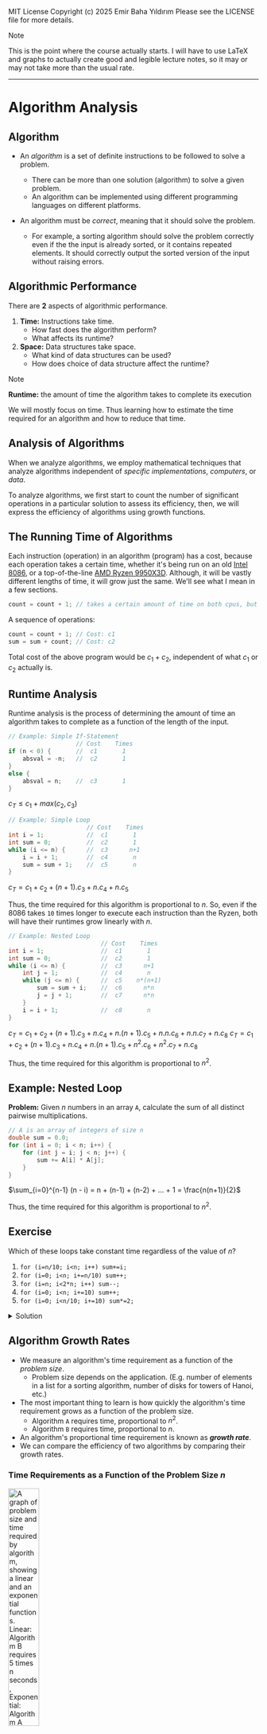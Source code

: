 MIT License
Copyright (c) 2025 Emir Baha Yıldırım
Please see the LICENSE file for more details.

> [!NOTE]
> This is the point where the course actually starts. I will have to use LaTeX
> and graphs to actually create good and legible lecture notes, so it may or may
> not take more than the usual rate.

-------------------------------------------------------------------------------

# Algorithm Analysis

## Algorithm

- An *algorithm* is a set of definite instructions to be followed to solve a
problem.
    - There can be more than one solution (algorithm) to solve a given problem.
    - An algorithm can be implemented using different programming languages on
    different platforms.

- An algorithm must be *correct*, meaning that it should solve the problem.
    - For example, a sorting algorithm should solve the problem correctly even
    if the the input is already sorted, or it contains repeated elements. It
    should correctly output the sorted version of the input without raising
    errors.

## Algorithmic Performance

There are **2** aspects of algorithmic performance.
1. **Time:** Instructions take time.
    - How fast does the algorithm perform?
    - What affects its runtime?
2. **Space:** Data structures take space.
    - What kind of data structures can be used?
    - How does choice of data structure affect the runtime?

> [!NOTE]
> **Runtime:** the amount of time the algorithm takes to complete its execution

We will mostly focus on time. Thus learning how to estimate the time required
for an algorithm and how to reduce that time.

## Analysis of Algorithms

When we analyze algorithms, we employ mathematical techniques that analyze
algorithms independent of *specific implementations*, *computers*, or *data*.

To analyze algorithms, we first start to count the number of significant
operations in a particular solution to assess its efficiency, then, we will
express the efficiency of algorithms using growth functions.

## The Running Time of Algorithms

Each instruction (operation) in an algorithm (program) has a cost, because each
operation takes a certain time, whether it's being run on an old
[Intel 8086](https://en.wikipedia.org/wiki/Intel_8086), or a top-of-the-line
[AMD Ryzen 9950X3D](https://en.wikipedia.org/wiki/AMD_Ryzen_9950X3D). Although,
it will be vastly different lengths of time, it will grow just the same. We'll
see what I mean in a few sections.
```cpp
count = count + 1; // takes a certain amount of time on both cpus, but is constant
```
A sequence of operations:
```cpp
count = count + 1; // Cost: c1
sum = sum + count; // Cost: c2
```
Total cost of the above program would be $`c_1 + c_2`$, independent of what
$`c_1`$ or $`c_2`$ actually is.

## Runtime Analysis

Runtime analysis is the process of determining the amount of time an algorithm
takes to complete as a function of the length of the input.
```cpp
// Example: Simple If-Statement
                   // Cost    Times
if (n < 0) {       //  c1       1
    absval = -n;   //  c2       1
}
else {
    absval = n;    //  c3       1
}
```
$`c_T \le c_1 + max(c_2, c_3)`$

```cpp
// Example: Simple Loop
                      // Cost    Times
int i = 1;            //  c1       1
int sum = 0;          //  c2       1
while (i <= n) {      //  c3      n+1
    i = i + 1;        //  c4       n
    sum = sum + 1;    //  c5       n
}
```
$`c_T = c_1 + c_2 + (n+1).c_3 + n.c_4 + n.c_5`$

Thus, the time required for this algorithm is proportional to $`n`$. So, even
if the 8086 takes `10` times longer to execute each instruction than the Ryzen,
both will have their runtimes grow linearly with $`n`$.

```cpp
// Example: Nested Loop
                          // Cost    Times
int i = 1;                //  c1       1
int sum = 0;              //  c2       1
while (i <= n) {          //  c3      n+1
    int j = 1;            //  c4       n
    while (j <= n) {      //  c5    n*(n+1)
        sum = sum + i;    //  c6      n*n
        j = j + 1;        //  c7      n*n
    }
    i = i + 1;            //  c8       n
}
```
$`c_T = c_1 + c_2 + (n+1).c_3 + n.c_4 + n.(n+1).c_5 + n.n.c_6 + n.n.c_7 + n.c_8`$
$`c_T = c_1 + c_2 + (n+1).c_3 + n.c_4 + n.(n+1).c_5 + {n^2}.c_6 + {n^2}.c_7 + n.c_8`$

Thus, the time required for this algorithm is proportional to $`n^2`$.

## Example: Nested Loop

**Problem:** Given $`n`$ numbers in an array `A`, calculate the sum of all
distinct pairwise multiplications.
```cpp
// A is an array of integers of size n
double sum = 0.0;
for (int i = 0; i < n; i++) {
    for (int j = i; j < n; j++) {
        sum += A[i] * A[j];
    }
}
```
$`\sum_{i=0}^{n-1} (n - i) = n + (n-1) + (n-2) + ... + 1 = \frac{n(n+1)}{2}`$

Thus, the time required for this algorithm is proportional to $`n^2`$.

## Exercise

Which of these loops take constant time regardless of the value of $`n`$?
1) `for (i=n/10; i<n; i++) sum+=i;`
2) `for (i=0; i<n; i+=n/10) sum++;`
3) `for (i=n; i<2*n; i++) sum--;`
4) `for (i=0; i<n; i+=10) sum++;`
5) `for (i=0; i<n/10; i+=10) sum*=2;`

<details>
    <summary> Solution </summary>

Answer: **2.**

*1.* Would grow linearly with $`n`$, because $`i`$ starts at $`\frac{n}{10}`$
but grows by $`1`$ at every iteration. If $`n`$ were $`10`$ times bigger, the
algorithm would take $`10`$ times longer.

**2.** Would always take up to $`10`$ steps, because $`i`$ starts at $`0`$, but
grows by $`\frac{n}{10}`$ at every iteration, so even if $`n`$ was $`10`$ times
bigger, the algorithm would still take $`10`$ steps.

*3.* Again, would grow linearly, because $`n`$ could be $`10`$ times bigger and
$`i`$ still grows by $`1`$ at every iteration.

*4.* This option would grow linearly, too, because although we're now
incrementing $`i`$ by $`10`$ at every step, if $`n`$ was $`10`$ times bigger,
it would take us $`10`$ times more time.

*5.* Same thing as option 4.
</details>

## Algorithm Growth Rates

- We measure an algorithm's time requirement as a function of the *problem size*.
    - Problem size depends on the application. (E.g. number of elements in a
    list for a sorting algorithm, number of disks for towers of Hanoi, etc.)
- The most important thing to learn is how quickly the algorithm's time
requirement grows as a function of the problem size.
    - Algorithm `A` requires time, proportional to $`n^2`$.
    - Algorithm `B` requires time, proportional to $`n`$.
- An algorithm's proportional time requirement is known as ***growth rate***.
- We can compare the efficiency of two algorithms by comparing their growth
rates.

### Time Requirements as a Function of the Problem Size $`n`$
<a href="../slides/w03.pdf">
    <img
        src="./images/algorithm-growth-rates-1.png"
        alt="A graph of problem size and time required by algorithm, showing a linear and an exponential functions. Linear: Algorithm B requires 5 times n seconds, Exponential: Algorithm A requires n squared over 5 seconds. Graphs meet at n equals 25."
        style="width:35%;
        height:auto;">
</a>

### Running Times for Small Inputs of Different Functions
<a href="../slides/w03.pdf">
    <img
        src="./images/algorithm-growth-rates-2.png"
        alt="A graph of input size x equals n and running time, showing functions y=x, y=log(x), y=xlog(x), y=x^2, y=x^3, y=2^x."
        style="width:35%;
        height:auto;">
</a>

### Running Times for Large Inputs of Different Functions
<a href="../slides/w03.pdf">
    <img
        src="./images/algorithm-growth-rates-3.png"
        alt="A graph of input size x equals n and running time, showing functions y=x, y=log(x), y=xlog(x), y=x^2, y=x^3, y=2^x."
        style="width:35%;
        height:auto;">
</a>

## Big-O Notation

The Big-O notation is a mathematical notation that describes the *limiting*
behavior of a function when the argument tends towards a particular value or
infinity. We use Big-O notation to describe the computation time
(**complexity**) of algorithms using algebraic terms. `O` stands for `order`,
as in `order of magnitude`.

### Formal Definition

$`O(g(n)) = \{f(n) \text{: there exist positive constants } c \text{ and } n_0 \text{ such that } 0 \le f(n) \le c.g(n) \text{ for all } n \ge n_0\}`$
<a href="../slides/w03.pdf">
    <img
        src="./images/big-o-notation.png"
        alt="A graph showing functions f(n) and cg(n)."
        style="width:35%;
        height:auto;">
</a>

$`g(n) \text{ is an \textit{asymptotic upper bound} for } f(n). \text{If } f(n) \in O(g(n)) \text{, we write } f(n) = O(g(n))`$

### Big-O Example

If an algorithm requires $`2n^2 - 3n + 10`$ seconds to solve a problem size 
$`n`$ and constants $`c \text{ and } n_0`$ exist such that.
```math
\begin{equation}
2n^2 - 3n + 10 \le cn^2 \text{ for all } n \ge n_0
\end{equation}
```
In fact, for $`c = 3`$ and $`n_0 = 3`$:
```math
\begin{equation}
2n^2 - 3n + 10 \le 3n^2 \text{ for all } n \ge 3
\end{equation}
```
Thus, we say that the algorithm requires no more than $`3n^2`$ steps for
$`n \ge 3`$, so it is $`O(n^2)`$.
- The fastest growing term is $`2n^2`$.
- The constant $`2`$ can be ignored.

### Order of Terms

If we graph $`0.0001n^2`$ against $`10000n`$, the linear term would be larger
for a long time, but the quadratic one would eventually catch up (here at
$`n = 10^8`$).

From calculus we know that:
```math
\begin{equation}
\lim_{n\to\infty} \frac{10000n}{0.00001n^2} = \lim_{n\to\infty} \frac{10^8}{n} = 0
\end{equation}
```

As you can see, any quadratic (with a positive leading coefficient) will
eventually beat any linear. So the linear term in a quadratic function
eventually doesn't matter.

Consider the function $`n^4 + 100n^2 + 500 = O(n^4)`$
| $`n`$  | $`n^4`$           | $`100n^2`$   | $`500`$ | $`f(n)`$          |
|:-------|:------------------|:-------------|:--------|:------------------|
| 1      | 1                 | 100          | 500     | 601               |
| 10     | 10,000            | 10,000       | 500     | 20,500            |
| 100    | 100,000,000       | 1,000,000    | 500     | 101,000,500       |
| 1,000  | 1,000,000,000,000 | 100,000,000  | 500     | 1,000,100,000,500 |

The growth of a polynomial in $`n`$ as $`n`$ increases, depends primarily on
the degree (the highest order term), and not on the leading constant or the
low-order terms.

### Big-O Summary
- Write down the cost function, i.e., number of instructions in terms of the
problem size $`n`$.
    - Specifically, focus on the loops and find out how many iterations the
    loops run.
- Find the highest order term.
- Ignore the constant scaling factor.
- Now, you have a Big-O notation.

### Common Growth Rates
| Function     | Growth Rate Name          |
|:-------------|--------------------------:|
| $`c`$        | Constant                  |
| $`log(n)`$   | Logarithmic               |
| $`log^2(n)`$ | Log-squared               |
| $`n`$        | Linear                    |
| $`n.log(n)`$ | Log-linear (Linearithmic) |
| $`n^2`$      | Quadratic                 |
| $`n^3`$      | Cubic                     |
| $`2^n`$      | Exponential               |

### Growth Rate Functions

If an algorithm takes $`1 \text{ second}`$ to run with the problem size $`8`$,
what is the time requirement (approximately) for that algorithm with the
problem size $`16`$?
If its order is:

$`O(1) \rightarrow T(n) = 1\,\text{second}`$

$`O(\log_2{n}) \rightarrow T(n) = \frac{1\times\log_2(16)}{\log_2{8}} = \frac{4}{3}\,\text{seconds}`$

$`O(n) \rightarrow T(n) = \frac{1\times 16}{8} = 2\,\text{seconds}`$

$`O(n\times\log_2{n}) \rightarrow T(n) = \frac{1\times 16\times\log_2{16}}{8\times\log_2{8}} = \frac{8}{3}\,\text{seconds}`$

$`O(n^2) \rightarrow T(n) = \frac{1\times 16^2}{8^2} = 4\,\text{seconds}`$

$`O(n^3) \rightarrow T(n) = \frac{1\times 16^3}{8^3} = 8\,\text{seconds}`$

$`O(2^n) \rightarrow T(n) = \frac{1\times 2^{16}}{2^8} = 2^8\,\text{seconds}\ (= 256\,\text{seconds})`$
<!-- I couldn't find a better solution for this. If you know a better solution, open up a PR, please. -->

### Logarithmic Cost $`O(\log{n})`$

```cpp
for(int i = 1; i < n; i*=2) { ... }  // base 2
for(int i = 1; i < n; i<<=1) { ... } // base 2
for(int i = n; i > 0; i/=3) { ... }  // base 3
for(int i = n; i > 0; i>>=2) { ... } // base 4
```
The base doesn't matter, because:

$`O(\log_2{n}) = \frac{O(\ln{n})}{O(\ln{2})} = O(\ln{n})`$

$`\text{Change of Base} \rightarrow \text{Base } e \text{ natural log}`$

### Motivation for Other Asymptotic Bounds

```markdown
Algorithm **foo**
    **for** i=1 to n do
        **for** j=1 to n do
            do something...
        end for
    end for
```
Runtime is $`O(n^3)`$
```markdown
Algorithm **bar**
    **for** i=1 to n do
        **for** j=1 to n do
            **for** k=1 to n do
                do something else...
            end for
        end for
    end for
```
Runtime is $`O(n^3)`$
- Conclusion: **foo** and **bar** have the same asymptotic runtime. What is
wrong? could algorithm **bar** be better? $`O(n^2) \text{ or } O(n)`$?

## Big-Omega ($`\Omega`$) Notation
$`\Omega(g(n)) = \{f(n) \text{: there exist positive constants } c \text{ and } n_0 \text{ such that } 0 \le cg(n) \le f(n) \text{ for all } n \ge n_0\}`$
<a href="../slides/w03.pdf">
    <img
        src="./images/big-omega-notation.png"
        alt="A graph showing functions f(n) and cg(n)."
        style="width:35%;
        height:auto;">
</a>

$`g(n) \text{ is an \textit{asymptotic lower bound} for } f(n).`$

- **Example:** $`\sqrt{n} = \Omega(\log{n}) \text{, with } c = 1 \text{ and } n_0 = 16.`$

## Big-Theta ($`\Theta`$) Notation
$`\Theta(g(n)) = \{f(n) \text{: there exist positive constants } c_1, c_2 \text{, and } n_0
\text{ such that } 0 \le c_1\times g(n) \le f(n) \le c_2\times g(n) \text{ for all } n \ge n_0\}`$
<a href="../slides/w03.pdf">
    <img
        src="./images/big-theta-notation.png"
        alt="A graph showing functions f(n), c1 times g(n), and c2 times g(n)."
        style="width:35%;
        height:auto;">
</a>

$`g(n) \text{ is an \textit{asymptotically tight bound} for } f(n).`$

- **Example:** $`\frac{n^2}{2}-2n = \Theta(n^2), \text{ with } c_1 = \frac{1}{4}, c_2 = \frac{1}{2} \text{, and } n_0 = 8.`$

-------------------------------------------------------------------------------

# What to Analyze?

An algorithm can require different times to solve different problems of the
same size. For example, searching an item in an array of $`n`$ elements using
sequential search would grow linearly:
$`\text{Cost: } \rightarrow 1, 2, 3, ..., n`$

- *Worst-Case Analysis:* The <ins>**maximum**</ins> amount of time that an
algorithm requires to solve a problem size of $`n`$.
    - This gives an upper bound for the time complexity of an algorithm.
    - Normally, we try to find worst-case behavior of an algorithm.

- *Best-Case Analysis:* The <ins>**minimum**</ins> amount of time that an
algorithm requires to solve a problem of size $`n`$.
    - The best case behavior of an algorithm is *not* so useful.

- *Average-Case Analysis:* The <ins>**average**</ins> amount of time that an
algorithm requires to solve a problem of size $`n`$.
    - Sometimes, it can be difficult to find the average-case behavior of an
    algorithm.
    - We have to look at all possible data organizations of a given size $`n`$,
    and their distribution probabilities of these organizations.
    - ***Worst-case analysis is more common than average-case analysis.***

-------------------------------------------------------------------------------

# Comparison of Two Search Algorithms

## Sequential Search

```cpp
int sequentialSearch(const int a[], int item, int n) {
    for (int i= 0; i < n && a[i] != item; i++);

    if (i == n) {
        return -1;
    }
    return i;
}
```
- *Unsuccessful Search:* $`O(n)`$
- *Successful Search:*
    - **Best-Case:** *item* is in the first location of the array $`\rightarrow O(1)`$

    - **Worst-Case:** *item* is in the last location of the array $`\rightarrow O(n)`$

    - **Average-Case:** The number of key comparisons $`1, 2, 3, ... , n \rightarrow \frac{1}{n}\sum_{i=1}^{n} i = \frac{1}{n}\frac{n^2 + n}{2} \rightarrow O(n)`$

## Binary Search

```cpp
int binarySearch(int a[], int size, int x) {
    int lo = 0;
    int hi = size - 1;
    int mi; // mid will be the index of target when found

    while (lo <= hi) {
        mi = (lo + hi)/2;
        if (a[mi] < x) {
            lo = mi + 1;
        }
        else if (a[mi] > x) {
            hi = mi - 1;
        }
        else {
            return mi;
        }
    }
    return -1;
}
```
- *Unsuccessful Search:* $`\text{Number of Iterations} = \lfloor\log_2{n}\rfloor + 1 \rightarrow O(\log_2{n})`$
- *Successful Search:*
    - **Best-Case:** Number of iterations is $`1 \rightarrow O(1)`$

    - **Worst-Case:**  Number of iterations is $`\lfloor\log_2{n}\rfloor + 1 \rightarrow O(\log_2{n})`$

    - **Average-Case:** $`\text{The average number of iterations} \le \log_2{n} \rightarrow O(\log_2{n}) `$

```0  1  2  3  4  5  6  7```  $`\leftarrow \text{ an array with size } 8`$

```3  2  3  1  3  2  3  4```  $`\leftarrow \text{ number of iterations}`$

$`\text{Average Number of Iterations} = \frac{21}{8} \le \log_2{8}`$

## How much better is $`O(\log_2{n})`$

| $`n`$                | $`O(\log_2{n})`$ |
|:---------------------|------------------:
| 16                   |                4 |
| 64                   |                6 |
| 256                  |                8 |
| 1046 (1 KiB)         |               10 |
| 16,384               |               14 |
| 131,072              |               17 |
| 262,144              |               18 |
| 524,288              |               19 |
| 1,048,576 (1MiB)     |               20 |
| 1,073,741,824 (1GiB) |               30 |

-------------------------------------------------------------------------------

# Recaps

## Recap: Algorithm Analysis

- Runtime analysis should be:
    - Independent of the **platform**.
    - Independent of the **programmer's skill**.
    - Independent of **specific test cases** (content and size)
    - **Theoretically rigorous**

## Recap: So what do we do?

- **Theoretical analysis of algorithms** is used to estimate the runtime of an
algorithm as a function of the size of the input.
- this runtime is given in terms of the number of **primitive operations**
required, e.g., arithmetic operations.

## Recap: Big-O Notation

$`f(x) = O(g(x)) \text{Important: } O(g(x) \text{ is actually a set!})`$
- There exists:
    - some positive constant $`c`$.
    - some minimum $`x`$ value $`x_0`$
- Such that for all $`x \ge x_0`$
    - $`f(x) \le c \times g(x)`$

[!IMPORTANT]
When we say $`f(x) = O(g(x))`$, we are actually saying that $`f(x) \in O(g(x))`$.

## Recap: Estimating Running Time

```cpp
int sumArray(const vector<int> &arr) {
    int tot_sum = 0;
    int tot_prod_sum = 0;

    for (int i = 0; i < arr.size(); ++i) {
        tot_sum += arr[i];
    }

    for (int i = 0; i < arr.size(); ++i) {
        for (int j = 0; j < arr.size(); ++j) {
            tot_prod_sum += arr[i] * arr[j];
        }
    }
    return tot_sum + tot_prod_sum;
}
```

-------------------------------------------------------------------------------

# Modeling Complex Loops

```cpp
for (int i = 0; i < n; i++) {      // n
    for (int j = 0; j < i; j++) {  // 0 + 1 + 2 + 3 + ... + i-1
        std::cout << "Hello!";
    }
    std::cout << std::endl;
}
```
$`T(n) = 0 + 1 + 2 + 3 + ... + (i-1)`$

$`T(n) = \sum_{i=0}^{n-1} {\sum_{j=0}^{i-1} 1} \text{ What is the Big-O?}`$

$`T(n) = \sum_{i=0}^{n-1}{\sum_{j=0}^{i-1} 1} = \sum_{i=0}^{n-1} 1\cdot i = 1\cdot\sum_{i=0}^{n-1} = \frac{n(n-1)}{2} = \frac{1}{2}n^2 - \frac{1}{2}n = O(n^2)`$

-------------------------------------------------------------------------------

# Some Running Time Functions that Computer Scientists Like

- Polynomial : $`O(n^4)`$, $`O(n^2)`$
- Logarithmic : $`O(\log{n})`$, $`O(\log{\log{n}})`$
- Quasi-linear : $`O(n\cdot\log{n})`$ **fairly common**
- Sublinear : $`O(n^(\frac{1}{2}))`$
- Exponential : $`O(2^n)`$ **very bady! Often indicates something that is
basically brute force.**

-------------------------------------------------------------------------------

# Analysis of Recursive Functions

## Recursive Functions

```cpp
int naivePower(int x, int n) {
    if (n == 0) {
        return 1;
    }
    else {
        return (x * naivePower(x, n-1));
    }
}
```
How can we write the runtime of this algorithm?

## Recursive Relations

- A **recurrence relation** is an equation that recursively defines a
function's values in terms of earlier values.
- Very useful for analyzing an algorithm's running time.

## Reecurrence Relations for `naivePower` Algorithm

$`T(0) = c_1`$

$`T(n) = c_2 + T(n-1)`$

If only we had an expression for $`T(n-1)`$...

```math
\begin{align*}
T(n) &= c_2 + (c_2 + T(n-2))
     &= c_2 + (c_2 + (c_2 + T(n-3)))
     &= c_2 + (c_2 + (c_2 + (c_2 + T(n-4))))
     &...
     &= k\cdot c_2 + T(n-k)
\end{align*}
```

